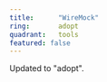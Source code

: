 ```yaml
---
title:      "WireMock"
ring:       adopt
quadrant:   tools
featured: false
---
```


Updated to "adopt".
